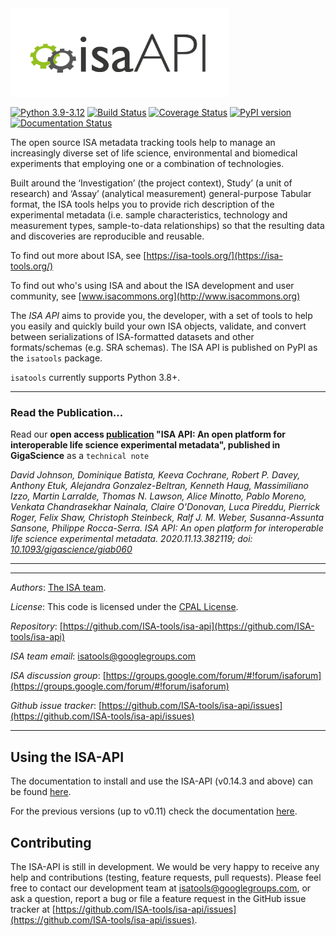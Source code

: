 
<div style="width:100%;">
<img src="https://raw.githubusercontent.com/ISA-tools/ISA-tools.github.io/master/wp-content/uploads/2016/03/isa-api-logo.png" alt="ISA-API Logo" title="ISA-API Logo" width="350" align="left" display: block; />
</div>

<br/><br/>

<br/><br/>

<br/><br/>

[![Python 3.9-3.12](https://img.shields.io/badge/python-3.9_|_3.10_|_3.11_|_3.12-blue.svg)](https://www.python.org/)
[![Build Status](https://img.shields.io/github/actions/workflow/status/sorenwacker/isa-api/buildandtestpython.yml?branch=python-3.12)](https://github.com/sorenwacker/isa-api/actions/workflows/buildandtestpython.yml)
[![Coverage Status](https://coveralls.io/repos/github/sorenwacker/isa-api/badge.svg?branch=master)](https://coveralls.io/github/sorenwacker/isa-api?branch=master)
[![PyPI version](https://badge.fury.io/py/isatools.svg)](https://pypi.python.org/pypi/isatools/)
[![Documentation Status](https://readthedocs.org/projects/isatools/badge/?version=latest)](http://isatools.readthedocs.org/en/latest/?badge=latest)


The open source ISA metadata tracking tools help to manage an increasingly diverse set of life science, environmental and biomedical experiments that employing one or a combination of technologies.

Built around the ‘Investigation’ (the project context), Study’ (a unit of research) and ‘Assay’ (analytical measurement) general-purpose Tabular format, the ISA tools helps you to provide rich description of the experimental metadata (i.e. sample characteristics, technology and measurement types, sample-to-data relationships) so that the resulting data and discoveries are reproducible and reusable.

To find out more about ISA, see [https://isa-tools.org/](https://isa-tools.org/)

To find out who's using ISA and about the ISA development and user community, see [www.isacommons.org](http://www.isacommons.org)

The *ISA API*  aims to provide you, the developer, with a set of tools to help you easily and quickly build your own ISA objects, validate, and convert between serializations of ISA-formatted datasets and other formats/schemas (e.g. SRA schemas). The ISA API is published on PyPI as the `isatools` package.

`isatools` currently supports Python 3.8+.

----
### Read the Publication...

Read our **open access [publication](https://doi.org/10.1093/gigascience/giab060) "ISA API: An open platform for interoperable life science experimental metadata", published in GigaScience** as a `technical note`

*David Johnson, Dominique Batista, Keeva Cochrane, Robert P. Davey, Anthony Etuk, Alejandra Gonzalez-Beltran, Kenneth Haug, Massimiliano Izzo, Martin Larralde, Thomas N. Lawson, Alice Minotto, Pablo Moreno, Venkata Chandrasekhar Nainala, Claire O'Donovan, Luca Pireddu, Pierrick Roger, Felix Shaw, Christoph Steinbeck, Ralf J. M. Weber, Susanna-Assunta Sansone, Philippe Rocca-Serra.
ISA API: An open platform for interoperable life science experimental metadata. 2020.11.13.382119; doi:
[10.1093/gigascience/giab060](https://doi.org/10.1093/gigascience/giab060)*

----


----
*Authors*: [The ISA team](http://www.isa-tools.org/team/).

*License*:      This code is licensed under the [CPAL License](https://raw.githubusercontent.com/ISA-tools/isa-api/master/LICENSE.txt).

*Repository*:   [https://github.com/ISA-tools/isa-api](https://github.com/ISA-tools/isa-api)

*ISA team email*: [isatools@googlegroups.com](mailto:isatools@googlegroups.com)

*ISA discussion group*: [https://groups.google.com/forum/#!forum/isaforum](https://groups.google.com/forum/#!forum/isaforum)

*Github issue tracker*: [https://github.com/ISA-tools/isa-api/issues](https://github.com/ISA-tools/isa-api/issues)

----
Using the ISA-API
-----------------

The documentation to install and use the ISA-API (v0.14.3 and above) can be found [here](https://isa-tools.org/isa-api/content/index.html).

For the previous versions (up to v0.11) check the documentation [here](https://isatools.readthedocs.io/en/latest/).

Contributing
------------
The ISA-API is still in development. We would be very happy to receive any help and contributions (testing, feature requests, pull requests). Please feel free to contact our development team at [isatools@googlegroups.com](mailto:isatools@googlegroups.com), or ask a question, report a bug or file a feature request in the GitHub issue tracker at [https://github.com/ISA-tools/isa-api/issues](https://github.com/ISA-tools/isa-api/issues).
